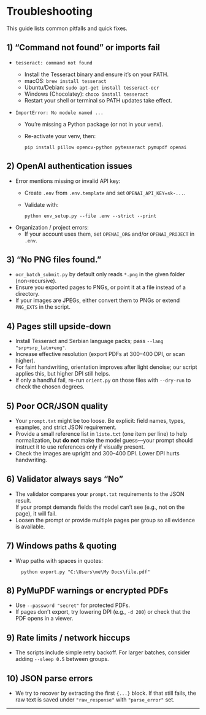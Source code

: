 # Troubleshooting

This guide lists common pitfalls and quick fixes.

## 1) “Command not found” or imports fail

- `tesseract: command not found`
  - Install the Tesseract binary and ensure it’s on your PATH.
  - macOS: `brew install tesseract`
  - Ubuntu/Debian: `sudo apt-get install tesseract-ocr`
  - Windows (Chocolatey): `choco install tesseract`
  - Restart your shell or terminal so PATH updates take effect.

- `ImportError: No module named ...`
  - You’re missing a Python package (or not in your venv).
  - Re-activate your venv, then:
  
        pip install pillow opencv-python pytesseract pymupdf openai

## 2) OpenAI authentication issues

- Error mentions missing or invalid API key:
  - Create `.env` from `.env.template` and set `OPENAI_API_KEY=sk-...`.
  - Validate with:
  
        python env_setup.py --file .env --strict --print

- Organization / project errors:
  - If your account uses them, set `OPENAI_ORG` and/or `OPENAI_PROJECT` in `.env`.

## 3) “No PNG files found.”

- `ocr_batch_submit.py` by default only reads `*.png` in the given folder (non-recursive).
- Ensure you exported pages to PNGs, or point it at a file instead of a directory.
- If your images are JPEGs, either convert them to PNGs or extend `PNG_EXTS` in the script.

## 4) Pages still upside-down

- Install Tesseract and Serbian language packs; pass `--lang "srp+srp_latn+eng"`.
- Increase effective resolution (export PDFs at 300–400 DPI, or scan higher).
- For faint handwriting, orientation improves after light denoise; our script applies this, but higher DPI still helps.
- If only a handful fail, re-run `orient.py` on those files with `--dry-run` to check the chosen degrees.

## 5) Poor OCR/JSON quality

- Your `prompt.txt` might be too loose. Be explicit: field names, types, examples, and strict JSON requirement.
- Provide a small reference list in `liste.txt` (one item per line) to help normalization, but **do not** make the model guess—your prompt should instruct it to use references only if visually present.
- Check the images are upright and 300–400 DPI. Lower DPI hurts handwriting.

## 6) Validator always says “No”

- The validator compares your `prompt.txt` requirements to the JSON result.  
  If your prompt demands fields the model can’t see (e.g., not on the page), it will fail.
- Loosen the prompt or provide multiple pages per group so all evidence is available.

## 7) Windows paths & quoting

- Wrap paths with spaces in quotes:
  
        python export.py "C:\Users\me\My Docs\file.pdf"

## 8) PyMuPDF warnings or encrypted PDFs

- Use `--password "secret"` for protected PDFs.
- If pages don’t export, try lowering DPI (e.g., `-d 200`) or check that the PDF opens in a viewer.

## 9) Rate limits / network hiccups

- The scripts include simple retry backoff. For larger batches, consider adding `--sleep 0.5` between groups.

## 10) JSON parse errors

- We try to recover by extracting the first `{...}` block. If that still fails, the raw text is saved under `"raw_response"` with `"parse_error"` set.

---